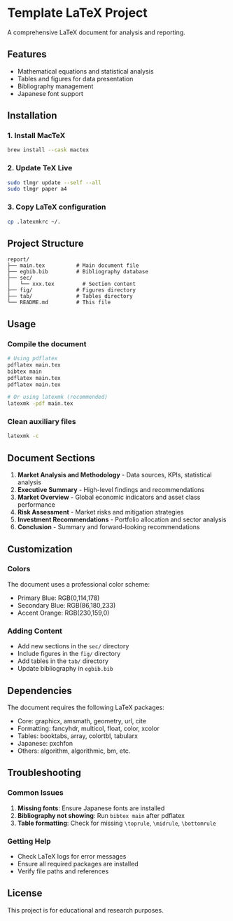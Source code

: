 # Template LaTeX Project

A comprehensive LaTeX document for analysis and reporting.

## Features

- Mathematical equations and statistical analysis
- Tables and figures for data presentation
- Bibliography management
- Japanese font support

## Installation

### 1. Install MacTeX
```bash
brew install --cask mactex
```

### 2. Update TeX Live
```bash
sudo tlmgr update --self --all
sudo tlmgr paper a4
```

### 3. Copy LaTeX configuration
```bash
cp .latexmkrc ~/.
```

## Project Structure

```
report/
├── main.tex          # Main document file
├── egbib.bib         # Bibliography database
├── sec/
│   └── xxx.tex         # Section content
├── fig/              # Figures directory
├── tab/              # Tables directory
└── README.md         # This file
```

## Usage

### Compile the document
```bash
# Using pdflatex
pdflatex main.tex
bibtex main
pdflatex main.tex
pdflatex main.tex

# Or using latexmk (recommended)
latexmk -pdf main.tex
```

### Clean auxiliary files
```bash
latexmk -c
```

## Document Sections

1. **Market Analysis and Methodology** - Data sources, KPIs, statistical analysis
2. **Executive Summary** - High-level findings and recommendations
3. **Market Overview** - Global economic indicators and asset class performance
4. **Risk Assessment** - Market risks and mitigation strategies
5. **Investment Recommendations** - Portfolio allocation and sector analysis
6. **Conclusion** - Summary and forward-looking recommendations

## Customization

### Colors
The document uses a professional color scheme:
- Primary Blue: RGB(0,114,178)
- Secondary Blue: RGB(86,180,233)
- Accent Orange: RGB(230,159,0)

### Adding Content
- Add new sections in the `sec/` directory
- Include figures in the `fig/` directory
- Add tables in the `tab/` directory
- Update bibliography in `egbib.bib`

## Dependencies

The document requires the following LaTeX packages:
- Core: graphicx, amsmath, geometry, url, cite
- Formatting: fancyhdr, multicol, float, color, xcolor
- Tables: booktabs, array, colortbl, tabularx
- Japanese: pxchfon
- Others: algorithm, algorithmic, bm, etc.

## Troubleshooting

### Common Issues
1. **Missing fonts**: Ensure Japanese fonts are installed
2. **Bibliography not showing**: Run `bibtex main` after pdflatex
3. **Table formatting**: Check for missing `\toprule`, `\midrule`, `\bottomrule`

### Getting Help
- Check LaTeX logs for error messages
- Ensure all required packages are installed
- Verify file paths and references

## License

This project is for educational and research purposes.
